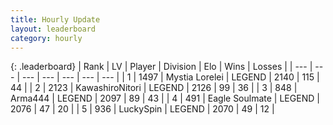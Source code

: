 ```yaml
---
title: Hourly Update
layout: leaderboard
category: hourly
---
```


{: .leaderboard}
| Rank | LV | Player | Division | Elo | Wins | Losses |
| --- | --- | --- | --- | --- | --- | --- |
| <span data-change="0">1</span> | 1497 | <span title="ID: 315148">Mystia Lorelei</span> | LEGEND | <span data-change="0">2140</span> | <span data-change="0">115</span> | <span data-change="0">44</span> |
| <span data-change="0">2</span> | 2123 | <span title="ID: 164871">KawashiroNitori</span> | LEGEND | <span data-change="7">2126</span> | <span data-change="1">99</span> | <span data-change="0">36</span> |
| <span data-change="0">3</span> | 848 | <span title="ID: 1034">Arma444</span> | LEGEND | <span data-change="0">2097</span> | <span data-change="0">89</span> | <span data-change="0">43</span> |
| <span data-change="0">4</span> | 491 | <span title="ID: 512212">Eagle Soulmate</span> | LEGEND | <span data-change="0">2076</span> | <span data-change="0">47</span> | <span data-change="0">20</span> |
| <span data-change="0">5</span> | 936 | <span title="ID: 498412">LuckySpin</span> | LEGEND | <span data-change="0">2070</span> | <span data-change="0">49</span> | <span data-change="0">12</span> |